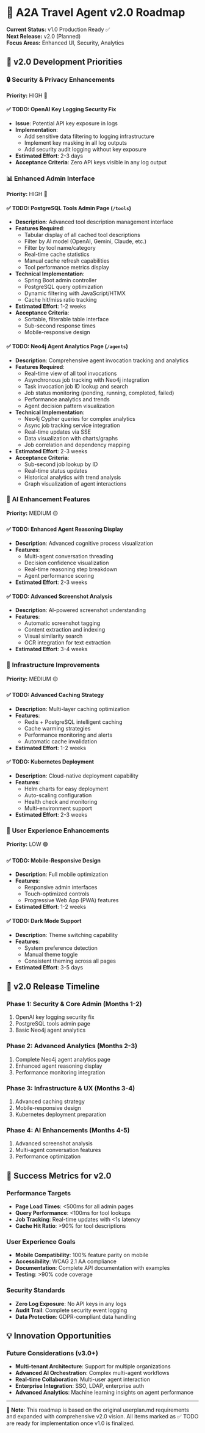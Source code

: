 # 🚀 A2A Travel Agent v2.0 Roadmap

**Current Status:** v1.0 Production Ready ✅  
**Next Release:** v2.0 (Planned)  
**Focus Areas:** Enhanced UI, Security, Analytics

## 🎯 v2.0 Development Priorities

### 🔒 **Security & Privacy Enhancements**
**Priority:** HIGH 🔴

#### ✅ TODO: OpenAI Key Logging Security Fix
- **Issue**: Potential API key exposure in logs
- **Implementation**: 
  - Add sensitive data filtering to logging infrastructure
  - Implement key masking in all log outputs
  - Add security audit logging without key exposure
- **Estimated Effort**: 2-3 days
- **Acceptance Criteria**: Zero API keys visible in any log output

### 📊 **Enhanced Admin Interface**  
**Priority:** HIGH 🔴

#### ✅ TODO: PostgreSQL Tools Admin Page (`/tools`)
- **Description**: Advanced tool description management interface
- **Features Required**:
  - Tabular display of all cached tool descriptions
  - Filter by AI model (OpenAI, Gemini, Claude, etc.)
  - Filter by tool name/category
  - Real-time cache statistics
  - Manual cache refresh capabilities
  - Tool performance metrics display
- **Technical Implementation**:
  - Spring Boot admin controller
  - PostgreSQL query optimization
  - Dynamic filtering with JavaScript/HTMX
  - Cache hit/miss ratio tracking
- **Estimated Effort**: 1-2 weeks
- **Acceptance Criteria**: 
  - Sortable, filterable table interface
  - Sub-second response times
  - Mobile-responsive design

#### ✅ TODO: Neo4j Agent Analytics Page (`/agents`)
- **Description**: Comprehensive agent invocation tracking and analytics
- **Features Required**:
  - Real-time view of all tool invocations
  - Asynchronous job tracking with Neo4j integration
  - Task invocation job ID lookup and search
  - Job status monitoring (pending, running, completed, failed)
  - Performance analytics and trends
  - Agent decision pattern visualization
- **Technical Implementation**:
  - Neo4j Cypher queries for complex analytics
  - Async job tracking service integration
  - Real-time updates via SSE
  - Data visualization with charts/graphs
  - Job correlation and dependency mapping
- **Estimated Effort**: 2-3 weeks
- **Acceptance Criteria**:
  - Sub-second job lookup by ID
  - Real-time status updates
  - Historical analytics with trend analysis
  - Graph visualization of agent interactions

### 🧠 **AI Enhancement Features**
**Priority:** MEDIUM 🟡

#### ✅ TODO: Enhanced Agent Reasoning Display
- **Description**: Advanced cognitive process visualization
- **Features**:
  - Multi-agent conversation threading
  - Decision confidence visualization
  - Real-time reasoning step breakdown
  - Agent performance scoring
- **Estimated Effort**: 2-3 weeks

#### ✅ TODO: Advanced Screenshot Analysis
- **Description**: AI-powered screenshot understanding
- **Features**:
  - Automatic screenshot tagging
  - Content extraction and indexing
  - Visual similarity search
  - OCR integration for text extraction
- **Estimated Effort**: 3-4 weeks

### 🔧 **Infrastructure Improvements**
**Priority:** MEDIUM 🟡

#### ✅ TODO: Advanced Caching Strategy
- **Description**: Multi-layer caching optimization
- **Features**:
  - Redis + PostgreSQL intelligent caching
  - Cache warming strategies
  - Performance monitoring and alerts
  - Automatic cache invalidation
- **Estimated Effort**: 1-2 weeks

#### ✅ TODO: Kubernetes Deployment
- **Description**: Cloud-native deployment capability
- **Features**:
  - Helm charts for easy deployment
  - Auto-scaling configuration
  - Health check and monitoring
  - Multi-environment support
- **Estimated Effort**: 2-3 weeks

### 🎨 **User Experience Enhancements**
**Priority:** LOW 🟢

#### ✅ TODO: Mobile-Responsive Design
- **Description**: Full mobile optimization
- **Features**:
  - Responsive admin interfaces
  - Touch-optimized controls
  - Progressive Web App (PWA) features
- **Estimated Effort**: 1-2 weeks

#### ✅ TODO: Dark Mode Support
- **Description**: Theme switching capability
- **Features**:
  - System preference detection
  - Manual theme toggle
  - Consistent theming across all pages
- **Estimated Effort**: 3-5 days

## 📅 v2.0 Release Timeline

### **Phase 1: Security & Core Admin (Months 1-2)**
1. OpenAI key logging security fix
2. PostgreSQL tools admin page
3. Basic Neo4j agent analytics

### **Phase 2: Advanced Analytics (Months 2-3)**  
1. Complete Neo4j agent analytics page
2. Enhanced agent reasoning display
3. Performance monitoring integration

### **Phase 3: Infrastructure & UX (Months 3-4)**
1. Advanced caching strategy
2. Mobile-responsive design
3. Kubernetes deployment preparation

### **Phase 4: AI Enhancements (Months 4-5)**
1. Advanced screenshot analysis
2. Multi-agent conversation features
3. Performance optimization

## 🎯 Success Metrics for v2.0

### **Performance Targets**
- **Page Load Times**: <500ms for all admin pages
- **Query Performance**: <100ms for tool lookups
- **Job Tracking**: Real-time updates with <1s latency
- **Cache Hit Ratio**: >90% for tool descriptions

### **User Experience Goals**
- **Mobile Compatibility**: 100% feature parity on mobile
- **Accessibility**: WCAG 2.1 AA compliance
- **Documentation**: Complete API documentation with examples
- **Testing**: >90% code coverage

### **Security Standards**
- **Zero Log Exposure**: No API keys in any logs
- **Audit Trail**: Complete security event logging
- **Data Protection**: GDPR-compliant data handling

## 💡 Innovation Opportunities

### **Future Considerations (v3.0+)**
- **Multi-tenant Architecture**: Support for multiple organizations
- **Advanced AI Orchestration**: Complex multi-agent workflows
- **Real-time Collaboration**: Multi-user agent interaction
- **Enterprise Integration**: SSO, LDAP, enterprise auth
- **Advanced Analytics**: Machine learning insights on agent performance

---

**📝 Note**: This roadmap is based on the original userplan.md requirements and expanded with comprehensive v2.0 vision. All items marked as ✅ TODO are ready for implementation once v1.0 is finalized.